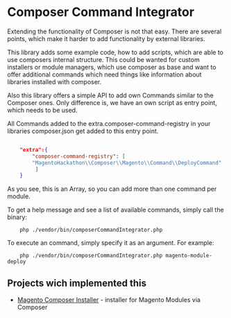 Composer Command Integrator
===========================

Extending the functionality of Composer is not that easy.
There are several points, which make it harder to add functionality by external libraries.

This library adds some example code, how to add scripts, which are able to use composers internal structure.
This could be wanted for custom installers or module managers, which use composer as base
and want to offer additional commands which need things like information about libraries
installed with composer.

Also this library offers a simple API to add own Commands similar to the Composer ones.
Only difference is, we have an own script as entry point, which needs to be used.

All Commands added to the extra.composer-command-registry in your libraries composer.json get added to this entry point.

```json

    "extra":{
        "composer-command-registry": [
        "MagentoHackathon\\Composer\\Magento\\Command\\DeployCommand"
         ]
    }

```

As you see, this is an Array, so you can add more than one command per module.

To get a help message and see a list of available commands, simply call the binary:

```
    php ./vendor/bin/composerCommandIntegrator.php
```
To execute an command, simply specify it as an argument. For example:
```
    php ./vendor/bin/composerCommandIntegrator.php magento-module-deploy
```



Projects wich implemented this
------------------------------

* [Magento Composer Installer](https://github.com/magento-hackathon/magento-composer-installer) - installer for Magento Modules via Composer